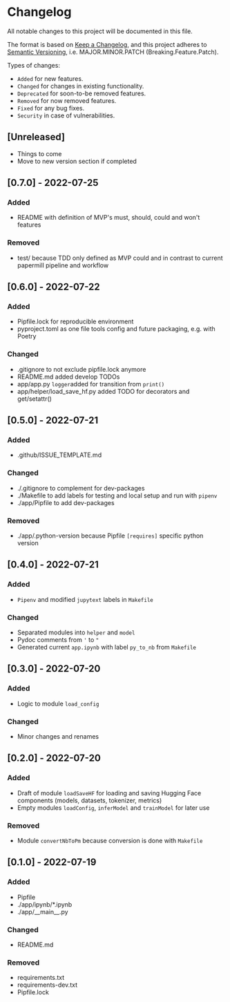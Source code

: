 <!-- markdownlint-disable-file MD024 - Multiple Headings with same Content -->
# Changelog

All notable changes to this project will be documented in this file.

The format is based on [Keep a Changelog](https://keepachangelog.com/en/1.0.0/),
and this project adheres to [Semantic Versioning](https://semver.org/spec/v2.0.0.html), i.e. MAJOR.MINOR.PATCH (Breaking.Feature.Patch).

Types of changes:

- `Added` for new features.
- `Changed` for changes in existing functionality.
- `Deprecated` for soon-to-be removed features.
- `Removed` for now removed features.
- `Fixed` for any bug fixes.
- `Security` in case of vulnerabilities.

## [Unreleased]

- Things to come
- Move to new version section if completed

## [0.7.0] - 2022-07-25

### Added

- README with definition of MVP's must, should, could and won't features

### Removed

- test/ because TDD only defined as MVP could and in contrast to current papermill pipeline and workflow

## [0.6.0] - 2022-07-22

### Added

- Pipfile.lock for reproducible environment
- pyproject.toml as one file tools config and future packaging, e.g. with Poetry

### Changed

- .gitignore to not exclude pipfile.lock anymore
- README.md added develop TODOs
- app/app.py `logger`added for transition from `print()`
- app/helper/load_save_hf.py added TODO for decorators and get/setattr()

## [0.5.0] - 2022-07-21

### Added

- .github/ISSUE_TEMPLATE.md

### Changed

- ./.gitignore to complement for dev-packages
- ./Makefile to add labels for testing and local setup and run with `pipenv`
- ./app/Pipfile to add dev-packages

### Removed

- ./app/.python-version because Pipfile `[requires]` specific python version

## [0.4.0] - 2022-07-21

### Added

- `Pipenv` and modified `jupytext` labels in `Makefile`

### Changed

- Separated modules into `helper` and `model`
- Pydoc comments from `'` to `"`
- Generated current `app.ipynb` with label `py_to_nb` from `Makefile`

## [0.3.0] - 2022-07-20

### Added

- Logic to  module `load_config`

### Changed

- Minor changes and renames

## [0.2.0] - 2022-07-20

### Added

- Draft of module `loadSaveHF` for loading and saving Hugging Face components (models, datasets, tokenizer, metrics)
- Empty modules `loadConfig`, `inferModel` and `trainModel` for later use

### Removed

- Module `convertNbToPm` because conversion is done with `Makefile`

## [0.1.0] - 2022-07-19

### Added

- Pipfile
- ./app/ipynb/*.ipynb
- ./app/__main\__.py

### Changed

- README.md

### Removed

- requirements.txt
- requirements-dev.txt
- Pipfile.lock

